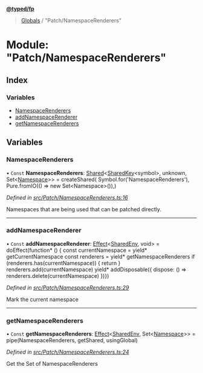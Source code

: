 **[@typed/fp](../README.md)**

> [Globals](../globals.md) / "Patch/NamespaceRenderers"

# Module: "Patch/NamespaceRenderers"

## Index

### Variables

* [NamespaceRenderers](_patch_namespacerenderers_.md#namespacerenderers)
* [addNamespaceRenderer](_patch_namespacerenderers_.md#addnamespacerenderer)
* [getNamespaceRenderers](_patch_namespacerenderers_.md#getnamespacerenderers)

## Variables

### NamespaceRenderers

• `Const` **NamespaceRenderers**: [Shared](_shared_core_model_shared_.shared.md)\<[SharedKey](_shared_core_model_sharedkey_.sharedkey.md)\<symbol>, unknown, Set\<[Namespace](_shared_core_model_namespace_.namespace.md)>> = createShared( Symbol.for('NamespaceRenderers'), Pure.fromIO(() => new Set\<Namespace>()),)

*Defined in [src/Patch/NamespaceRenderers.ts:16](https://github.com/TylorS/typed-fp/blob/ac98ca1/src/Patch/NamespaceRenderers.ts#L16)*

Namespaces that are being used that can be patched directly.

___

### addNamespaceRenderer

• `Const` **addNamespaceRenderer**: [Effect](_effect_effect_.effect.md)\<[SharedEnv](../interfaces/_shared_core_services_sharedenv_.sharedenv.md), void> = doEffect(function* () { const currentNamespace = yield* getCurrentNamespace const renderers = yield* getNamespaceRenderers if (renderers.has(currentNamespace)) { return } renderers.add(currentNamespace) yield* addDisposable({ dispose: () => renderers.delete(currentNamespace) })})

*Defined in [src/Patch/NamespaceRenderers.ts:29](https://github.com/TylorS/typed-fp/blob/ac98ca1/src/Patch/NamespaceRenderers.ts#L29)*

Mark the current namespace

___

### getNamespaceRenderers

• `Const` **getNamespaceRenderers**: [Effect](_effect_effect_.effect.md)\<[SharedEnv](../interfaces/_shared_core_services_sharedenv_.sharedenv.md), Set\<[Namespace](_shared_core_model_namespace_.namespace.md)>> = pipe(NamespaceRenderers, getShared, usingGlobal)

*Defined in [src/Patch/NamespaceRenderers.ts:24](https://github.com/TylorS/typed-fp/blob/ac98ca1/src/Patch/NamespaceRenderers.ts#L24)*

Get the Set of NamespaceRenderers
